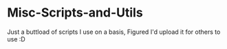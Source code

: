 # Misc-Scripts-and-Utils
Just a buttload of scripts I use on a basis, Figured I'd upload it for others to use :D
